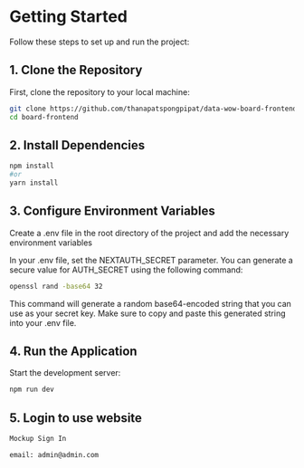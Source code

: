 # Getting Started

Follow these steps to set up and run the project:

## 1. Clone the Repository

First, clone the repository to your local machine:

```bash
git clone https://github.com/thanapatspongpipat/data-wow-board-frontend
cd board-frontend
```

## 2. Install Dependencies

```bash
npm install
#or
yarn install
```

## 3. Configure Environment Variables

Create a .env file in the root directory of the project and add the necessary environment variables

In your .env file, set the NEXTAUTH_SECRET parameter. You can generate a secure value for AUTH_SECRET using the following command:

```bash
openssl rand -base64 32
```

This command will generate a random base64-encoded string that you can use as your secret key. Make sure to copy and paste this generated string into your .env file.


## 4. Run the Application

Start the development server:

```bash
npm run dev 
```

## 5. Login to use website 

```bash
Mockup Sign In

email: admin@admin.com
```







